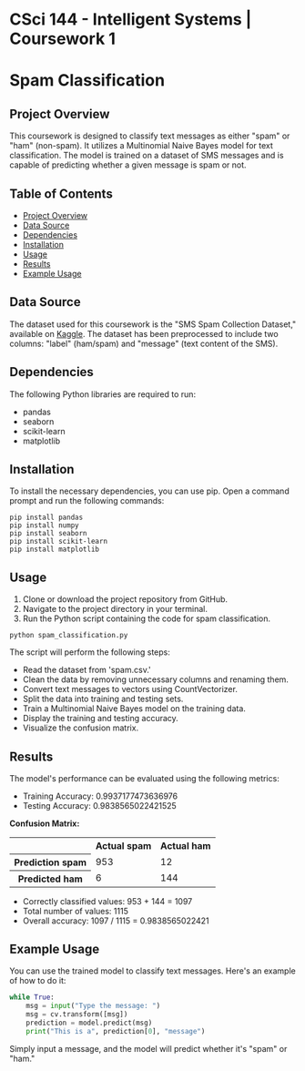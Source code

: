 # CSci 144 - Intelligent Systems | Coursework 1
# Spam Classification

## Project Overview
<a id="project-overview"></a>
This coursework is designed to classify text messages as either "spam" or "ham" (non-spam). It utilizes a Multinomial Naive Bayes model for text classification. The model is trained on a dataset of SMS messages and is capable of predicting whether a given message is spam or not.

## Table of Contents
- [Project Overview](#project-overview)
- [Data Source](#data-source)
- [Dependencies](#dependencies)
- [Installation](#installation)
- [Usage](#usage)
- [Results](#results)
- [Example Usage](#example-usage)

## Data Source
<a id="data-source"></a>
The dataset used for this coursework is the "SMS Spam Collection Dataset," available on [Kaggle](https://www.kaggle.com/datasets/uciml/sms-spam-collection-dataset). The dataset has been preprocessed to include two columns: "label" (ham/spam) and "message" (text content of the SMS).

## Dependencies
<a id="dependencies"></a>
The following Python libraries are required to run:
- pandas
- seaborn
- scikit-learn
- matplotlib

## Installation
<a id="installation"></a>
To install the necessary dependencies, you can use pip. Open a command prompt and run the following commands:
```
pip install pandas
pip install numpy
pip install seaborn
pip install scikit-learn
pip install matplotlib
```

## Usage
<a id="usage"></a>
1. Clone or download the project repository from GitHub.
2. Navigate to the project directory in your terminal.
3. Run the Python script containing the code for spam classification.
```
python spam_classification.py
```
The script will perform the following steps:
  - Read the dataset from 'spam.csv.'
  - Clean the data by removing unnecessary columns and renaming them.
  - Convert text messages to vectors using CountVectorizer.
  - Split the data into training and testing sets.
  - Train a Multinomial Naive Bayes model on the training data.
  - Display the training and testing accuracy.
  - Visualize the confusion matrix.


## Results
<a id="results"></a>
The model's performance can be evaluated using the following metrics:
- Training Accuracy: 0.9937177473636976
- Testing Accuracy: 0.9838565022421525

**Confusion Matrix:**

<table>
  <tr>
    <th></th>
    <th>Actual spam</th>
    <th>Actual ham</th>
  </tr>
  <tr>
    <th>Prediction spam</th>
    <td>953</td>
    <td>12</td>
  </tr>
  <tr>
    <th>Predicted ham</th>
    <td>6</td>
    <td>144</td>
  </tr>
</table>

- Correctly classified values: 953 + 144 = 1097
- Total number of values: 1115
- Overall accuracy: 1097 / 1115 = 0.9838565022421

## Example Usage
<a id="example-usage"></a>
You can use the trained model to classify text messages. Here's an example of how to do it:

```python
while True:
    msg = input("Type the message: ")
    msg = cv.transform([msg])
    prediction = model.predict(msg)
    print("This is a", prediction[0], "message")
```
Simply input a message, and the model will predict whether it's "spam" or "ham."



